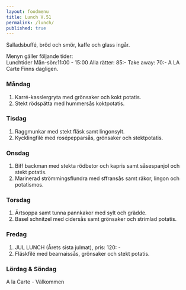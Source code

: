 ```yaml
---
layout: foodmenu
title: Lunch V.51
permalink: /lunch/
published: true
---
```

Salladsbuffé, bröd och smör, kaffe och glass ingår.

Menyn gäller följande tider:  
Lunchtider  Mån-sön:11:00 - 15:00
Alla rätter: 85:- Take away: 70:-
A LA Carte Finns dagligen.

### Måndag
1. Karré-kasslergryta med grönsaker och kokt potatis.
2. Stekt rödspätta med hummersås koktpotatis.

### Tisdag
1. Raggmunkar med stekt fläsk samt lingonsylt.
2. Kycklingfilé med rosépepparsås, grönsaker och stektpotatis.

### Onsdag
1. Biff backman med stekta rödbetor och kapris samt såsespanjol och stekt potatis.
2. Marinerad strömmingsflundra med sffransås samt räkor, lingon och potatismos.

### Torsdag
1. Ärtsoppa samt tunna pannkakor med sylt och grädde. 
2. Basel schnitzel med cidersås samt grönsaker och strimlad potatis.
 
### Fredag
1. JUL LUNCH        (Årets sista julmat),       pris: 120: -
2. Fläskfilé med bearnaissås, grönsaker och stekt potatis.
                                                                                                    
                   
### Lördag & Söndag
A la Carte - Välkommen
